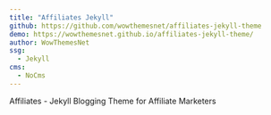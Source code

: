 ```yaml
---
title: "Affiliates Jekyll"
github: https://github.com/wowthemesnet/affiliates-jekyll-theme
demo: https://wowthemesnet.github.io/affiliates-jekyll-theme/
author: WowThemesNet
ssg:
  - Jekyll
cms:
  - NoCms
---
```


Affiliates - Jekyll Blogging Theme for Affiliate Marketers

